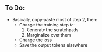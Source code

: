 ## To Do:
 - Basically, copy-paste most of step 2, then:
     - Change the training step to:
        1. Generate the scratchpads
        2. Marginalize over them
     - Change the loss
     - Save the output tokens elsewhere
